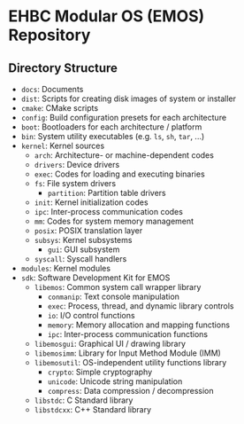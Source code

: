 # EHBC Modular OS (EMOS) Repository

## Directory Structure

- `docs`: Documents
- `dist`: Scripts for creating disk images of system or installer
- `cmake`: CMake scripts
- `config`: Build configuration presets for each architecture
- `boot`: Bootloaders for each architecture / platform
- `bin`: System utility executables (e.g. `ls`, `sh`, `tar`, ...)
- `kernel`: Kernel sources
  - `arch`: Architecture- or machine-dependent codes
  - `drivers`: Device drivers
  - `exec`: Codes for loading and executing binaries
  - `fs`: File system drivers
    - `partition`: Partition table drivers
  - `init`: Kernel initialization codes
  - `ipc`: Inter-process communication codes
  - `mm`: Codes for system memory management
  - `posix`: POSIX translation layer
  - `subsys`: Kernel subsystems
    - `gui`: GUI subsystem
  - `syscall`: Syscall handlers
- `modules`: Kernel modules
- `sdk`: Software Development Kit for EMOS
  - `libemos`: Common system call wrapper library
    - `conmanip`: Text console manipulation
    - `exec`: Process, thread, and dynamic library controls
    - `io`: I/O control functions
    - `memory`: Memory allocation and mapping functions
    - `ipc`: Inter-process communication functions
  - `libemosgui`: Graphical UI / drawing library
  - `libemosimm`: Library for Input Method Module (IMM)
  - `libemosutil`: OS-independent utility functions library
    - `crypto`: Simple cryptography
    - `unicode`: Unicode string manipulation
    - `compress`: Data compression / decompression
  - `libstdc`: C Standard library
  - `libstdcxx`: C++ Standard library
